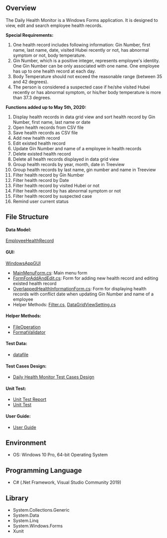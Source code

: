 ## **Overview**
The Daily Health Monitor is a Windows Forms application. It is designed to view, edit and search employee health records. 

**Special Requirements:**
1. One health record includes following information: Gin Number, first name, last name, date, visited Hubei recently or not, has abnormal symptom or not, body temperature. 
2. Gin Number, which is a positive integer, represents employee's identity. One Gin Number can be only associated with one name. 
One employee has up to one health record at each day. 
3. Body Temperature should not exceed the reasonable range (between 35 and 42 degrees). 
4. The person is considered a suspected case if he/she visited Hubei recently or has abnormal symptom, or his/her body temperature is more than 37.3 degrees.

**Functions added up to May 5th, 2020:**
1. Display health records in data grid view and sort health record by Gin Number, first name, last name or date
2. Open health records from CSV file
3. Save health records as CSV file
4. Add new health record 
5. Edit existed health record 
6. Update Gin Number and name of a employee in health records
7. Delete existed health record
8. Delete all health records displayed in data grid view
9. Group health records by year, month, date in Treeview
10. Group health records by last name, gin number and name in Treeview
11. Filter health record by Gin Number
12. Filter health record by Date
13. Filter health record by visited Hubei or not
14. Filter health record by has abnormal symptom or not
15. Filter health record by suspected case
15. Remind user current status

## **File Structure**

#### **Data Model:** 

[EmployeeHealthRecord](https://github.com/SZ559/HealthInformationWindowsApp/tree/master/EmployeeHealthRecord/EmployeeHealthRecord)

#### **GUI:** 

[WindowsAppGUI](https://github.com/SZ559/HealthInformationWindowsApp/tree/master/WindowsAppGUI)
+ [MainMenuForm.cs](https://github.com/SZ559/HealthInformationWindowsApp/blob/master/WindowsAppGUI/MainMenuForm.cs): Main menu form
+ [FormForAddAndEdit.cs](https://github.com/SZ559/HealthInformationWindowsApp/blob/master/WindowsAppGUI/FormForAddAndEdit.cs): Form for adding new health record and editing existed health record
+ [OverlappedHealthInformationForm.cs]( https://github.com/SZ559/HealthInformationWindowsApp/blob/master/WindowsAppGUI/OverlappedHealthInformationForm.cs): Form for displaying health records with conflict date when updating Gin Number and name of a employee
+ Helper Methods: [Filter.cs](https://github.com/SZ559/HealthInformationWindowsApp/blob/master/WindowsAppGUI/Filter.cs), 
[DataGridViewSetting.cs](https://github.com/SZ559/HealthInformationWindowsApp/blob/master/WindowsAppGUI/DataGridViewSetting.cs)
#### **Helper Methods:** 
+ [FileOperation](https://github.com/SZ559/HealthInformationWindowsApp/tree/master/FileOperation)
+ [FormatValidator](https://github.com/SZ559/HealthInformationWindowsApp/tree/master/FormatValidator)

#### **Test Data:** 

+ [datafile](https://github.com/SZ559/HealthInformationWindowsApp/tree/master/datafile)

#### **Test Cases Design:** 

+ [Daily Health Monitor Test Cases Design](https://github.com/SZ559/HealthInformationWindowsApp/blob/master/Daily%20Health%20Monitor%20Test%20Cases%20Design%20.jpg)

#### **Unit Test:** 
+ [Unit Test Report](https://github.com/SZ559/HealthInformationWindowsApp/tree/master/TestOfEmployeeHealthRecord/report)
+ [Unit Test](https://github.com/SZ559/HealthInformationWindowsApp/tree/master/TestOfEmployeeHealthRecord)

#### **User Guide:** 
+ [User Guide](https://github.com/SZ559/HealthInformationWindowsApp/tree/master/User%20Guide)

## **Environment**
+ OS: Windows 10 Pro, 64-bit Operating System

## **Programming Language**
+ C# (.Net Framework, Visual Studio Community 2019)

## **Library**
+ System.Collections.Generic
+ System.Data
+ System.Linq
+ System.Windows.Forms
+ Xunit





